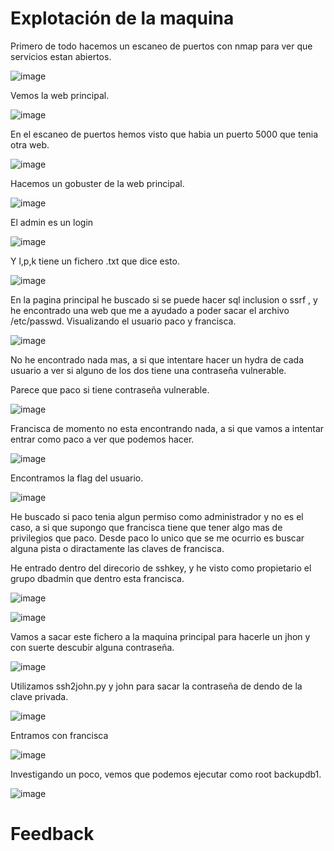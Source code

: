 # Explotación de la maquina

Primero de todo hacemos un escaneo de puertos con nmap para ver que servicios estan abiertos.

![image](https://github.com/Dani-ITB24/Proyecto-Final/assets/157145186/b9203e95-4dbe-4fac-b977-69f0f9a9fdba)


Vemos la web principal.

![image](https://github.com/Dani-ITB24/Proyecto-Final/assets/157145186/e77cf28d-04ff-49eb-bb77-6cefe28bd37f)

En el escaneo de puertos hemos visto que habia un puerto 5000 que tenia otra web.

![image](https://github.com/Dani-ITB24/Proyecto-Final/assets/157145186/c1b9da0d-123a-4c7c-befc-ec5f86259cc8)

Hacemos un gobuster de la web principal.

![image](https://github.com/Dani-ITB24/Proyecto-Final/assets/157145186/6de1e7c0-abaa-446c-be28-456959380e27)

El admin es un login 

![image](https://github.com/Dani-ITB24/Proyecto-Final/assets/157145186/098a1f90-6567-4d32-9884-17f907a7dfee)

Y l,p,k tiene un fichero .txt que dice esto.

![image](https://github.com/Dani-ITB24/Proyecto-Final/assets/157145186/ee78d258-38bf-444b-a3d8-5003f0a259eb)

En la pagina principal he buscado si se puede hacer sql inclusion o ssrf , y he encontrado una web que me a ayudado a poder sacar el archivo /etc/passwd. Visualizando el usuario paco y francisca.

![image](https://github.com/Dani-ITB24/Proyecto-Final/assets/157145186/da1d4528-668b-4c7d-ba54-891d13254d08)

No he encontrado nada mas, a si que intentare hacer un hydra de cada usuario a ver si alguno de los dos tiene una contraseña vulnerable.

Parece que paco si tiene contraseña vulnerable.

![image](https://github.com/Dani-ITB24/Proyecto-Final/assets/157145186/e3774a22-7cea-4cc7-ad49-7220c89087cd)

Francisca de momento no esta encontrando nada, a si que vamos a intentar entrar como paco a ver que podemos hacer.

![image](https://github.com/Dani-ITB24/Proyecto-Final/assets/157145186/36081f25-f7e8-4b23-9ff5-a9d731d5fb64)

Encontramos la flag del usuario.

![image](https://github.com/Dani-ITB24/Proyecto-Final/assets/157145186/d8d8da70-8617-4d94-8e7c-a6acc87ec64a)

He buscado si paco tenia algun permiso como administrador y no es el caso, a si que supongo que francisca tiene que tener algo mas de privilegios que paco. Desde paco lo unico que se me ocurrio es buscar alguna pista o diractamente las claves de francisca. 

He entrado dentro del direcorio de sshkey, y he visto como propietario el grupo dbadmin que dentro esta francisca.

![image](https://github.com/Dani-ITB24/Proyecto-Final/assets/157145186/d0f0371f-e5b6-4496-822a-61a5a48740fe)

![image](https://github.com/Dani-ITB24/Proyecto-Final/assets/157145186/ebe01e89-692d-436d-ac3d-aff8f88c11c4)

Vamos a sacar este fichero a la maquina principal para hacerle un jhon y con suerte descubir alguna contraseña.

![image](https://github.com/Dani-ITB24/Proyecto-Final/assets/157145186/8edc5dfc-74b2-4529-96d5-740cb4da8df5)

Utilizamos ssh2john.py y john para sacar la contraseña de dendo de la clave privada.

![image](https://github.com/Dani-ITB24/Proyecto-Final/assets/157145186/795c4d5b-d7d1-4795-a826-8786d1f522b8)

Entramos con francisca

![image](https://github.com/Dani-ITB24/Proyecto-Final/assets/157145186/e6c98979-c19f-4a20-973d-36eca675905a)

Investigando un poco, vemos que podemos ejecutar como root backupdb1.

![image](https://github.com/Dani-ITB24/Proyecto-Final/assets/157145186/9ff567da-4788-48a9-95f2-f496e66d5060)



# Feedback

